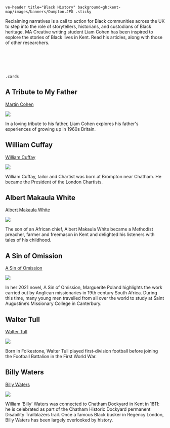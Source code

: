 `ve-header title="Black History" background=gh:kent-map/images/banners/Dumpton.JPG .sticky`

Reclaiming narratives is a call to action for Black communities across the UK to step into the role of storytellers, historians, and custodians of Black heritage. MA Creative writing student Liam Cohen has been inspired to explore the stories of Black lives in Kent. Read his articles, along with those of other researchers.


# &nbsp; 
`.cards`

## A Tribute to My Father

[Martin Cohen](/projects/martin-cohen-biography)

![](https://iiif.juncture-digital.org/thumbnail?url=https://upload.wikimedia.org/wikipedia/commons/6/62/ChartistRiot.jpg)

In a loving tribute to his father, Liam Cohen explores his father's experiences of growing up in 1960s Britain.

## William Cuffay

[William Cuffay](/19c/19c-cuffay-biography)

![](https://iiif.juncture-digital.org/thumbnail?url=https://upload.wikimedia.org/wikipedia/commons/6/62/ChartistRiot.jpg)

William Cuffay, tailor and Chartist was born at Brompton near Chatham. He became the President of the London Chartists. 

## Albert Makaula White

[Albert Makaula White](/20c/20c-makaula-white-biography)

![](https://iiif.juncture-digital.org/thumbnail?url=https://stor.artstor.org/stor/722ee74c-ffcd-41f4-b25d-668fed8be471)

The son of an African chief, Albert Makaula White became a Methodist preacher, farmer and freemason in Kent and delighted his listeners with tales of his childhood.

## A Sin of Omission

[A Sin of Omission](/21c/21c-sin-of-omission)

![](https://raw.githubusercontent.com/kent-map/images/main/thumbnails/21c_Augustine_College.jpg)

In her 2021 novel, A Sin of Omission, Marguerite Poland highlights the work carried out by Anglican missionaries in 19th century South Africa. During this time, many young men travelled from all over the world to study at Saint Augustine’s Missionary College in Canterbury.

## Walter Tull

[Walter Tull](/20c/20c-tull-biography)

![](https://iiif.juncture-digital.org/thumbnail?url=https://upload.wikimedia.org/wikipedia/commons/0/0d/The_West_Beach%2C_Folkestone.jpg)

Born in Folkestone, Walter Tull played first-division football before joining the Football Battalion in the First World War. 


## Billy Waters

[Billy Waters](/19c/19c-waters-biography)

![](https://iiif.juncture-digital.org/thumbnail?url=https://upload.wikimedia.org/wikipedia/commons/e/ec/Billy_Waters%2C_a_one_legged_busker%2C_in_a_crowded_London_stree_Wellcome_V0007299.jpg)

William ‘Billy’ Waters was connected to Chatham Dockyard in Kent in 1811: he is celebrated as part of the Chatham Historic Dockyard permanent Disability Trailblazers trail. Once a famous Black busker in Regency London, Billy Waters has been largely overlooked by history.

